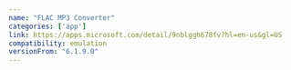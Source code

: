 ```yaml
---
name: "FLAC MP3 Converter"
categories: ['app']
link: https://apps.microsoft.com/detail/9nblggh678fv?hl=en-us&gl=US
compatibility: emulation
versionFrom: "6.1.9.0"
---
```


